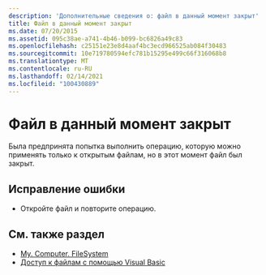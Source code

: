 ```yaml
---
description: 'Дополнительные сведения о: файл в данный момент закрыт'
title: Файл в данный момент закрыт
ms.date: 07/20/2015
ms.assetid: 095c38ae-a741-4b46-b099-bc6826a49c83
ms.openlocfilehash: c25151e23e8d4aaf4bc3ecd966525ab084f30483
ms.sourcegitcommit: 10e719780594efc781b15295e499c66f316068b8
ms.translationtype: MT
ms.contentlocale: ru-RU
ms.lasthandoff: 02/14/2021
ms.locfileid: "100430889"
---
```

# <a name="the-file-is-currently-closed"></a>Файл в данный момент закрыт

Была предпринята попытка выполнить операцию, которую можно применять только к открытым файлам, но в этот момент файл был закрыт.  
  
## <a name="to-correct-this-error"></a>Исправление ошибки  
  
- Откройте файл и повторите операцию.  
  
## <a name="see-also"></a>См. также раздел

- [My. Computer. FileSystem](xref:Microsoft.VisualBasic.FileIO.FileSystem)
- [Доступ к файлам с помощью Visual Basic](../developing-apps/programming/drives-directories-files/file-access.md)
